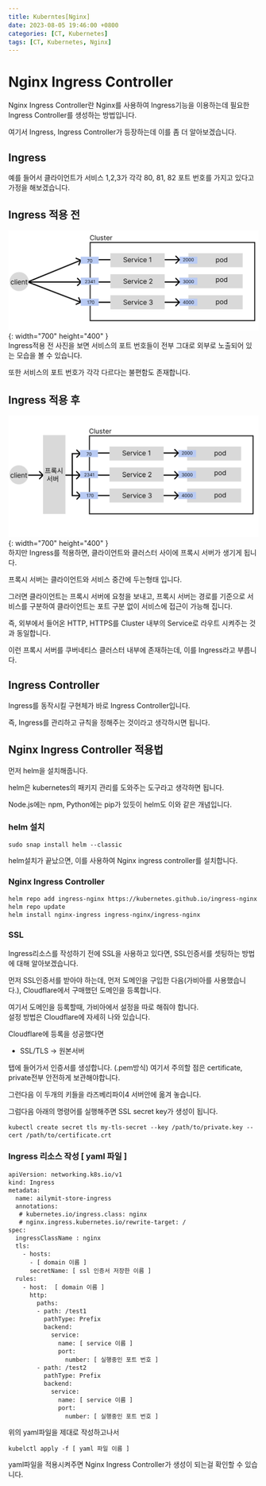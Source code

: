 ```yaml
---
title: Kuberntes[Nginx]
date: 2023-08-05 19:46:00 +0800
categories: [CT, Kubernetes]
tags: [CT, Kubernetes, Nginx]
---
```

# Nginx Ingress Controller
Nginx Ingress Controller란 Nginx를 사용하여 Ingress기능을 이용하는데 필요한 Ingress Controller를 생성하는 방법입니다.  

여기서 Ingress, Ingress Controller가 등장하는데 이를 좀 더 알아보겠습니다.

## Ingress
예를 들어서 클라이언트가 서비스 1,2,3가 각각 80, 81, 82 포트 번호를 가지고 있다고 가정을 해보겠습니다.  

## Ingress 적용 전
 ![Kuberntes-Ingress-No](/assets/img/kubernetes/kuberntes-ingress-no.png){: width="700" height="400" }  
 Ingress적용 전 사진을 보면 서비스의 포트 번호들이 전부 그대로 외부로 노출되어 있는 모습을 볼 수 있습니다.  

 또한 서비스의 포트 번호가 각각 다르다는 불편함도 존재합니다.  

## Ingress 적용 후  
 ![Kuberntes-Ingress-Yes](/assets/img/kubernetes/kuberntes-ingress-yes.png){: width="700" height="400" }  
 하지만 Ingress를 적용하면, 클라이언트와 클러스터 사이에 프록시 서버가 생기게 됩니다.  

 프록시 서버는 클라이언트와 서비스 중간에 두는형태 입니다.  
 
 그러면 클라이언트는 프록시 서버에 요청을 보내고, 프록시 서버는 경로를 기준으로 서비스를 구분하여 클라이언트는 포트 구분 없이 서비스에 접근이 가능해 집니다.  

 즉, 외부에서 들어온 HTTP, HTTPS를 Cluster 내부의 Service로 라우트 시켜주는 것과 동일합니다.

 이런 프록시 서버를 쿠버네티스 클러스터 내부에 존재하는데, 이를 Ingress라고 부릅니다. 
## Ingress Controller
Ingress를 동작시킬 구현체가 바로 Ingress Controller입니다.  

즉, Ingress를 관리하고 규칙을 정해주는 것이라고 생각하시면 됩니다.  

## Nginx Ingress Controller 적용법
먼저 helm을 설치해줍니다.

helm은 kubernetes의 패키지 관리를 도와주는 도구라고 생각하면 됩니다.

Node.js에는 npm, Python에는 pip가 있듯이 helm도 이와 같은 개념입니다.  
### helm 설치
```
sudo snap install helm --classic
```
helm설치가 끝났으면, 이를 사용하여 Nginx ingress controller를 설치합니다.

### Nginx Ingress Controller
```
helm repo add ingress-nginx https://kubernetes.github.io/ingress-nginx
helm repo update
helm install nginx-ingress ingress-nginx/ingress-nginx
```

### SSL
Ingress리소스를 작성하기 전에 SSL을 사용하고 있다면, SSL인증서를 셋팅하는 방법에 대해 알아보겠습니다.

먼저 SSL인증서를 받아야 하는데, 먼저 도메인을 구입한 다음(가비아를 사용했습니다.), Cloudflare에서 구매했던 도메인을 등록합니다.  

여기서 도메인을 등록할때, 가비아에서 설정을 따로 해줘야 합니다.  
설정 방법은 Cloudflare에 자세히 나와 있습니다. 

Cloudflare에 등록을 성공했다면  
- SSL/TLS -> 원본서버   

탭에 들어가서 인증서를 생성합니다. (.pem방식)
여기서 주의할 점은 certificate, private전부 안전하게 보관해야합니다.

그런다음 이 두개의 키들을 라즈베리파이4 서버안에 옮겨 놓습니다.  

그럼다음 아래의 명령어를 실행해주면 SSL secret key가 생성이 됩니다.
```
kubectl create secret tls my-tls-secret --key /path/to/private.key --cert /path/to/certificate.crt
```

### Ingress 리소스 작성 [ yaml 파일 ]
```
apiVersion: networking.k8s.io/v1
kind: Ingress
metadata:
  name: ailymit-store-ingress
  annotations:
   # kubernetes.io/ingress.class: nginx 
   # nginx.ingress.kubernetes.io/rewrite-target: /
spec:
  ingressClassName : nginx
  tls:
    - hosts:
      - [ domain 이름 ]
      secretName: [ ssl 인증서 저장한 이름 ]
  rules:
    - host:  [ domain 이름 ]
      http:
        paths:
        - path: /test1
          pathType: Prefix
          backend:
            service:
              name: [ service 이름 ]
              port:
                number: [ 실행중인 포트 번호 ]
        - path: /test2
          pathType: Prefix
          backend:
            service:
              name: [ service 이름 ]
              port:
                number: [ 실행중인 포트 번호 ]
```
위의 yaml파일을 제대로 작성하고나서 
```
kubelctl apply -f [ yaml 파일 이름 ]
```
yaml파일을 적용시켜주면 Nginx Ingress Controller가 생성이 되는걸 확인할 수 있습니다.
